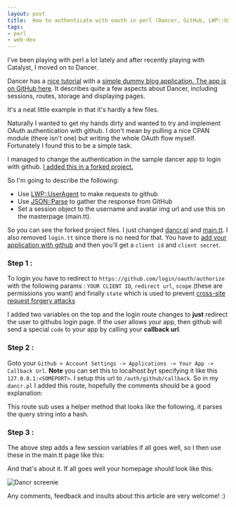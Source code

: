 ```yaml
---
layout: post
title:  How to authenticate with oauth in perl (Dancer, GitHub, LWP::UserAgent)
tags:
- perl
- web-dev
---
```


I've been playing with perl a lot lately and after recently playing with Catalyst, I moved on to Dancer.

Dancer has a [nice tutorial][1] with a [simple dummy blog application. The app is on GitHub here][2]. It describes quite a few aspects about Dancer, including sessions, routes, storage and displaying pages.

It's a neat little example in that it's hardly a few files.

Naturally I wanted to get my hands dirty and wanted to try and implement OAuth authentication with github. I don't mean by pulling a nice CPAN module (there isn't one) but writing the whole OAuth flow myself. Fortunately I found this to be a simple task.

I managed to change the authentication in the sample dancer app to login with github. [I added this in a forked project.][3]

So I'm going to describe the following:

* Use [LWP::UserAgent][4] to make requests to github
* Use [JSON::Parse][5] to gather the response from GitHub
* Set a session object to the username and avatar img url and use this on the masterpage (main.tt).

So you can see the forked project files. I just changed [dancr.pl][6] and [main.tt][7]. I also removed `login.tt` since there is no need for that. You have to [add your application with github][8] and then you'll get a `client id` and `client secret`.

### Step 1 :
 To login you have to redirect to `https://github.com/login/oauth/authorize` with the following params : `YOUR CLIENT ID`, `redirect url`, `scope` (these are permissions you want) and finally `state` which is used to prevent [cross-site request forgery attacks][9]

  <script src="https://gist.github.com/4407530.js"></script>

 I added two variables on the top and the login route changes to **just** redirect the user to githubs login page. If the user allows your app, then github will send a special `code` to your app by calling your **callback url**.


### Step 2 :
 Goto your `Github > Account Settings -> Applications -> Your App -> Callback Url`. **Note** you can set this to localhost byt specifying it like this `127.0.0.1:<SOMEPORT>`. I setup this url to `/auth/github/callback`. So in my `dancr.pl` I added this route, hopefully the comments should be a good explanation:

 <script src="https://gist.github.com/4407631.js"></script>

 This route sub uses a helper method that looks like the following, it parses the query string into a hash.

 <script src="https://gist.github.com/4407649.js"></script>

### Step 3 :
 The above step adds a few session variables if all goes well, so I then use these in the main.tt page like this:

 <script src="https://gist.github.com/4407696.js"></script>

And that's about it. If all goes well your homepage should look like this:

![Dancr screenie][10]

Any comments, feedback and insults about this article are very welcome! :)

  [1]: http://search.cpan.org/dist/Dancer/lib/Dancer/Tutorial.pod
  [2]: https://github.com/PerlDancer/dancer-tutorial
  [3]: https://github.com/gideondsouza/dancer-tutorial
  [4]: http://search.cpan.org/~gaas/libwww-perl-6.04/lib/LWP/UserAgent.pm
  [5]: https://metacpan.org/module/JSON::Parse
  [6]: https://github.com/gideondsouza/dancer-tutorial/blob/master/dancr.pl
  [7]: https://github.com/gideondsouza/dancer-tutorial/blob/master/views/layouts/main.tt
  [8]: https://github.com/settings/applications
  [9]: http://www.codinghorror.com/blog/2008/09/cross-site-request-forgeries-and-you.html
  [10]: http://i.imgur.com/Or4ksr7.png
